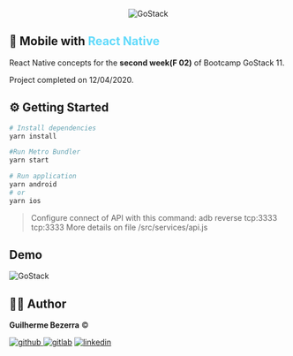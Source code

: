 <p align="center">
    <img alt="GoStack" src="https://ap.imagensbrasil.org/images/2020/04/09/banner-bootcamp-gostack-11.png" />
</p>

## :rocket: Mobile with <span style="color:#61dafb;">React Native</span>

React Native concepts for the **second week(F 02)** of Bootcamp GoStack 11.

Project completed on 12/04/2020.

## :gear: Getting Started

```Bash
# Install dependencies
yarn install

#Run Metro Bundler
yarn start

# Run application
yarn android
# or
yarn ios
```
> Configure connect of API with this command:
>  adb reverse tcp:3333 tcp:3333
> More details on file /src/services/api.js

## Demo

<img alt="GoStack" src="https://i.lensdump.com/i/jC33ED.gif" />

## :man_astronaut: Author

**Guilherme Bezerra** ©️

[![github](http://ap.imagensbrasil.org/images/2018/12/10/github-logo-1.png) ](http://www.github.com/gbdsantos)
[![gitlab](http://ap.imagensbrasil.org/images/2018/12/10/gitlab-32.png)](https://gitlab.com/gbdsantos1)
[![linkedin](http://ap.imagensbrasil.org/images/2018/12/10/linkedin-1.png)](https://www.linkedin.com/in/gbdsantos/)
